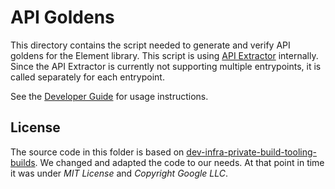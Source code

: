 # API Goldens

This directory contains the script needed to generate and verify API goldens for the Element library.
This script is using [API Extractor](https://api-extractor.com/) internally.
Since the API Extractor is currently not supporting multiple entrypoints, it is called separately for each entrypoint.

See the [Developer Guide](../../DEVELOPER.md) for usage instructions.


## License

The source code in this folder is based on [dev-infra-private-build-tooling-builds](https://github.com/angular/dev-infra-private-build-tooling-builds/tree/main/bazel/api-golden).
We changed and adapted the code to our needs. 
At that point in time it was under _MIT License_ and _Copyright Google LLC_.
